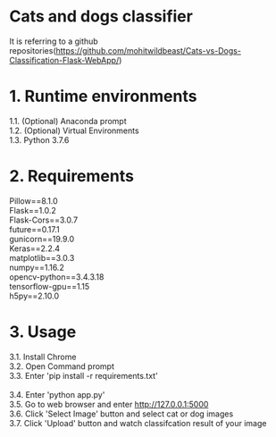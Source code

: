 Cats and dogs classifier
========================
It is referring to a github repositories(https://github.com/mohitwildbeast/Cats-vs-Dogs-Classification-Flask-WebApp/)


# 1. Runtime environments
1.1. (Optional) Anaconda prompt<br>
1.2. (Optional) Virtual Environments<br>
1.3. Python 3.7.6<br>

# 2. Requirements
Pillow==8.1.0<br>
Flask==1.0.2<br>
Flask-Cors==3.0.7<br>
future==0.17.1<br>
gunicorn==19.9.0<br>
Keras==2.2.4<br>
matplotlib==3.0.3<br>
numpy==1.16.2<br>
opencv-python==3.4.3.18<br>
tensorflow-gpu==1.15<br>
h5py==2.10.0

# 3. Usage
3.1. Install Chrome<br>
3.2. Open Command prompt<br>
3.3. Enter 'pip install -r requirements.txt' <br>  
3.4. Enter 'python app.py' <br>
3.5. Go to web browser and enter http://127.0.0.1:5000 <br>
3.6. Click 'Select Image' button and select cat or dog images <br> 
3.7. Click 'Upload' button and watch classifcation result of your image
